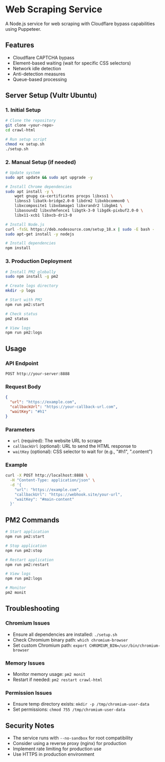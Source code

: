 # Web Scraping Service

A Node.js service for web scraping with Cloudflare bypass capabilities using Puppeteer.

## Features

- Cloudflare CAPTCHA bypass
- Element-based waiting (wait for specific CSS selectors)
- Network idle detection
- Anti-detection measures
- Queue-based processing

## Server Setup (Vultr Ubuntu)

### 1. Initial Setup

```bash
# Clone the repository
git clone <your-repo>
cd crawl-html

# Run setup script
chmod +x setup.sh
./setup.sh
```

### 2. Manual Setup (if needed)

```bash
# Update system
sudo apt update && sudo apt upgrade -y

# Install Chrome dependencies
sudo apt install -y \
    wget gnupg ca-certificates procps libxss1 \
    libnss3 libatk-bridge2.0-0 libdrm2 libxkbcommon0 \
    libxcomposite1 libxdamage1 libxrandr2 libgbm1 \
    libasound2 libxshmfence1 libgtk-3-0 libgdk-pixbuf2.0-0 \
    libx11-xcb1 libxcb-dri3-0

# Install Node.js
curl -fsSL https://deb.nodesource.com/setup_18.x | sudo -E bash -
sudo apt-get install -y nodejs

# Install dependencies
npm install
```

### 3. Production Deployment

```bash
# Install PM2 globally
sudo npm install -g pm2

# Create logs directory
mkdir -p logs

# Start with PM2
npm run pm2:start

# Check status
pm2 status

# View logs
npm run pm2:logs
```

## Usage

### API Endpoint

```
POST http://your-server:8888
```

### Request Body

```json
{
  "url": "https://example.com",
  "callbackUrl": "https://your-callback-url.com",
  "waitKey": "#h1"
}
```

### Parameters

- `url` (required): The website URL to scrape
- `callbackUrl` (optional): URL to send the HTML response to
- `waitKey` (optional): CSS selector to wait for (e.g., "#h1", ".content")

### Example

```bash
curl -X POST http://localhost:8888 \
  -H "Content-Type: application/json" \
  -d '{
    "url": "https://example.com",
    "callbackUrl": "https://webhook.site/your-url",
    "waitKey": "#main-content"
  }'
```

## PM2 Commands

```bash
# Start application
npm run pm2:start

# Stop application
npm run pm2:stop

# Restart application
npm run pm2:restart

# View logs
npm run pm2:logs

# Monitor
pm2 monit
```

## Troubleshooting

### Chromium Issues
- Ensure all dependencies are installed: `./setup.sh`
- Check Chromium binary path: `which chromium-browser`
- Set custom Chromium path: `export CHROMIUM_BIN=/usr/bin/chromium-browser`

### Memory Issues
- Monitor memory usage: `pm2 monit`
- Restart if needed: `pm2 restart crawl-html`

### Permission Issues
- Ensure temp directory exists: `mkdir -p /tmp/chromium-user-data`
- Set permissions: `chmod 755 /tmp/chromium-user-data`

## Security Notes

- The service runs with `--no-sandbox` for root compatibility
- Consider using a reverse proxy (nginx) for production
- Implement rate limiting for production use
- Use HTTPS in production environment 